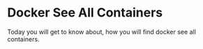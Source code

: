 # Docker See All Containers
Today you will get to know about, how you will find docker see all containers.
